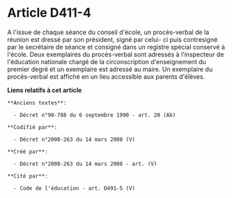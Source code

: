# Article D411-4

A l'issue de chaque séance du conseil d'école, un procès-verbal de la réunion est dressé par son président, signé par celui-
ci puis contresigné par le secrétaire de séance et consigné dans un registre spécial conservé à l'école. Deux exemplaires du
procès-verbal sont adressés à l'inspecteur de l'éducation nationale chargé de la circonscription d'enseignement du premier
degré et un exemplaire est adressé au maire. Un exemplaire du procès-verbal est affiché en un lieu accessible aux parents
d'élèves.

**Liens relatifs à cet article**

	**Anciens textes**:

	  - Décret n°90-788 du 6 septembre 1990 - art. 20 (Ab)

	**Codifié par**:

	  - Décret n°2008-263 du 14 mars 2008 (V)

	**Créé par**:

	  - Décret n°2008-263 du 14 mars 2008 - art. (V)

	**Cité par**:

	  - Code de l'éducation - art. D491-5 (V)
